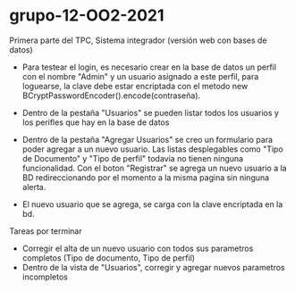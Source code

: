 # grupo-12-OO2-2021
Primera parte del TPC, Sistema integrador (versión web con bases de datos)

- Para testear el login, es necesario crear en la base de datos un perfil con el nombre "Admin" y un usuario asignado a este perfil, 
para loguearse, la clave debe estar encriptada con el metodo new BCryptPasswordEncoder().encode(contraseña).

- Dentro de la pestaña "Usuarios" se pueden listar todos los usuarios y los perifles que hay en la base de datos

- Dentro de la pestaña "Agregar Usuarios" se creo un formulario para poder agregar a un nuevo usuario. Las listas desplegables como "Tipo de Documento" y "Tipo de perfil" todavia no tienen ninguna funcionalidad. Con el boton "Registrar" se agrega un nuevo usuario a la BD redireccionando por el momento a la misma pagina sin ninguna alerta.

- El nuevo usuario que se agrega, se carga con la clave encriptada en la bd.

Tareas por terminar
- Corregir el alta de un nuevo usuario con todos sus parametros completos (Tipo de documento, Tipo de perfil)
- Dentro de la vista de "Usuarios", corregir y agregar nuevos parametros incompletos

